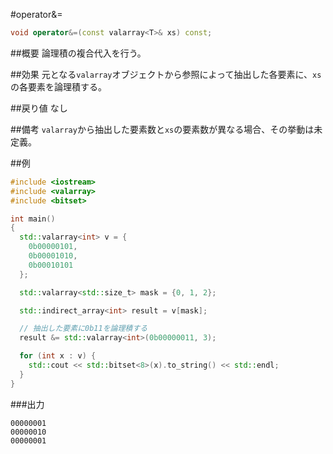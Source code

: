 #operator&=
```cpp
void operator&=(const valarray<T>& xs) const;
```

##概要
論理積の複合代入を行う。


##効果
元となる`valarray`オブジェクトから参照によって抽出した各要素に、`xs`の各要素を論理積する。


##戻り値
なし


##備考
`valarray`から抽出した要素数と`xs`の要素数が異なる場合、その挙動は未定義。


##例
```cpp
#include <iostream>
#include <valarray>
#include <bitset>

int main()
{
  std::valarray<int> v = {
    0b00000101,
    0b00001010,
    0b00010101
  };

  std::valarray<std::size_t> mask = {0, 1, 2};

  std::indirect_array<int> result = v[mask];

  // 抽出した要素に0b11を論理積する
  result &= std::valarray<int>(0b00000011, 3);

  for (int x : v) {
    std::cout << std::bitset<8>(x).to_string() << std::endl;
  }
}
```

###出力
```
00000001
00000010
00000001
```


